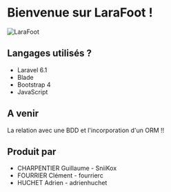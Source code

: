 # Bienvenue sur LaraFoot !

![LaraFoot](https://s3.amazonaws.com/file.imleagues/Images/SchoolPhotos/2011316193431.png)

## Langages utilisés ?

+ Laravel 6.1
+ Blade
+ Bootstrap 4
+ JavaScript

## A venir

La relation avec une BDD et l'incorporation d'un ORM !! 

## Produit par

+ CHARPENTIER Guillaume - SniiKox
+ FOURRIER Clément - fourrierc
+ HUCHET Adrien - adrienhuchet
